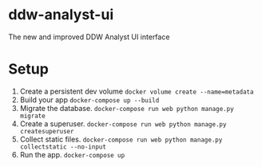 # ddw-analyst-ui
The new and improved DDW Analyst UI interface

# Setup
<!-- 1. Make your database `sudo su postgres -c 'psql -U postgres -d postgres -c '"'"'CREATE DATABASE ddw_metadata'"'"`
2. Make sure your psql database can accept connections outside of localhost e.g. /etc/postgresql/9.4/main/postgresql.conf: `listen_addresses = '*'`
3. Make sure your psql database accepts the Docker container e.g. /etc/postgresql/9.4/main/pg_hba.conf: `host ddw_metadata postgres 172.29.0.0/16 trust` -->
1. Create a persistent dev volume `docker volume create --name=metadata`
2. Build your app `docker-compose up --build`
3. Migrate the database. `docker-compose run web python manage.py migrate`
4. Create a superuser. `docker-compose run web python manage.py createsuperuser`
5. Collect static files. `docker-compose run web python manage.py collectstatic --no-input`
6. Run the app. `docker-compose up`
